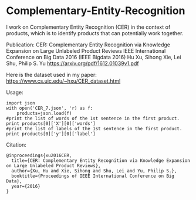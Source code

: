 # Complementary-Entity-Recognition
I work on Complementary Entity Recognition (CER) in the context of products, which is to identify products that can potentially work together. 

Publication:
CER: Complementary Entity Recognition via Knowledge Expansion on Large Unlabeled Product Reviews
IEEE International Conference on Big Data 2016 (IEEE Bigdata 2016)
Hu Xu, Sihong Xie, Lei Shu, Philip S. Yu
https://arxiv.org/pdf/1612.01039v1.pdf

Here is the dataset used in my paper: 
https://www.cs.uic.edu/~hxu/CER_dataset.html

Usage:
```
import json
with open('CER_7.json', 'r) as f:
	products=json.load(f)	
#print the list of words of the 1st sentence in the first product.
print products[0]['X'][0]['words']
#print the list of labels of the 1st sentence in the first product.
print products[0]['y'][0]['label']
```

Citation:
```
@inproceedings{xu2016CER,
  title={CER: Complementary Entity Recognition via Knowledge Expansion on Large Unlabeled Product Reviews},
  author={Xu, Hu and Xie, Sihong and Shu, Lei and Yu, Philip S.},
  booktitle={Proceedings of IEEE International Conference on Big Data},
  year={2016}
}
```

